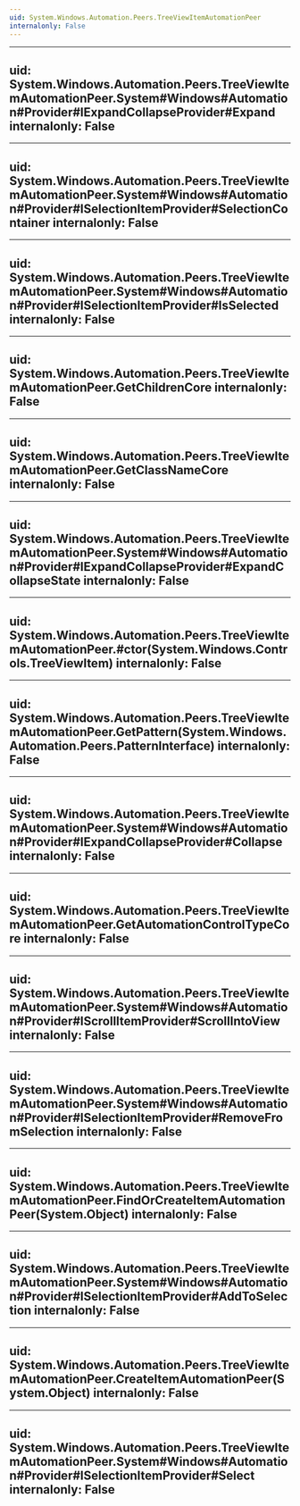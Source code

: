 ```yaml
---
uid: System.Windows.Automation.Peers.TreeViewItemAutomationPeer
internalonly: False
---
```


---
uid: System.Windows.Automation.Peers.TreeViewItemAutomationPeer.System#Windows#Automation#Provider#IExpandCollapseProvider#Expand
internalonly: False
---

---
uid: System.Windows.Automation.Peers.TreeViewItemAutomationPeer.System#Windows#Automation#Provider#ISelectionItemProvider#SelectionContainer
internalonly: False
---

---
uid: System.Windows.Automation.Peers.TreeViewItemAutomationPeer.System#Windows#Automation#Provider#ISelectionItemProvider#IsSelected
internalonly: False
---

---
uid: System.Windows.Automation.Peers.TreeViewItemAutomationPeer.GetChildrenCore
internalonly: False
---

---
uid: System.Windows.Automation.Peers.TreeViewItemAutomationPeer.GetClassNameCore
internalonly: False
---

---
uid: System.Windows.Automation.Peers.TreeViewItemAutomationPeer.System#Windows#Automation#Provider#IExpandCollapseProvider#ExpandCollapseState
internalonly: False
---

---
uid: System.Windows.Automation.Peers.TreeViewItemAutomationPeer.#ctor(System.Windows.Controls.TreeViewItem)
internalonly: False
---

---
uid: System.Windows.Automation.Peers.TreeViewItemAutomationPeer.GetPattern(System.Windows.Automation.Peers.PatternInterface)
internalonly: False
---

---
uid: System.Windows.Automation.Peers.TreeViewItemAutomationPeer.System#Windows#Automation#Provider#IExpandCollapseProvider#Collapse
internalonly: False
---

---
uid: System.Windows.Automation.Peers.TreeViewItemAutomationPeer.GetAutomationControlTypeCore
internalonly: False
---

---
uid: System.Windows.Automation.Peers.TreeViewItemAutomationPeer.System#Windows#Automation#Provider#IScrollItemProvider#ScrollIntoView
internalonly: False
---

---
uid: System.Windows.Automation.Peers.TreeViewItemAutomationPeer.System#Windows#Automation#Provider#ISelectionItemProvider#RemoveFromSelection
internalonly: False
---

---
uid: System.Windows.Automation.Peers.TreeViewItemAutomationPeer.FindOrCreateItemAutomationPeer(System.Object)
internalonly: False
---

---
uid: System.Windows.Automation.Peers.TreeViewItemAutomationPeer.System#Windows#Automation#Provider#ISelectionItemProvider#AddToSelection
internalonly: False
---

---
uid: System.Windows.Automation.Peers.TreeViewItemAutomationPeer.CreateItemAutomationPeer(System.Object)
internalonly: False
---

---
uid: System.Windows.Automation.Peers.TreeViewItemAutomationPeer.System#Windows#Automation#Provider#ISelectionItemProvider#Select
internalonly: False
---
